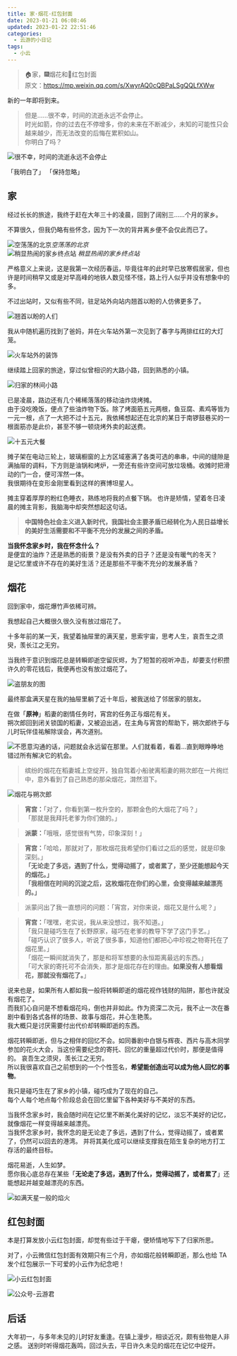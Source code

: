 ```yaml
---
title: 家·烟花·红包封面
date: 2023-01-21 06:08:46
updated: 2023-01-22 22:51:46
categories:
  - 云游的小日记
tags:
  - 小云
---
```


> 🏠家，🎆烟花和🧧红包封面  
> 原文：<https://mp.weixin.qq.com/s/XwyrAQ0cQBPaLSgQQLfXWw>

新的一年即将到来。

> 但是……很不幸，时间的流逝永远不会停止。  
时光如箭，你的过去在不停增多，你的未来在不断减少，未知的可能性只会越来越少，而无法改变的后悔在累积如山。  
你明白了吗？

![很不幸，时间的流逝永远不会停止](https://assets.yunyoujun.cn/images/you-know-time-never-stop.jpg)

<div class="flex-center" text="center">
<span cursor-pointer hover="font-serif font-black">「我明白了」</span>
<span cursor-pointer hover="font-serif font-black">「保持忽略」</span>
</div>

## 家

经过长长的旅途，我终于赶在大年三十的凌晨，回到了阔别三……个月的家乡。

不算很久，但我仍略有些怀念，因为下一次的背井离乡便不会仅此而已了。

<div grid="~ cols-2" pb="4">

<div>
<img h="full" src="https://assets.yunyoujun.cn/images/empty-beijing-when-spring.jpg" alt="空荡荡的北京" /><em>空荡荡的北京</em>
</div>

<div>
<img h="full" src="https://assets.yunyoujun.cn/images/a-bit-lively-hometown-station.jpg" alt="稍显热闹的家乡终点站" />
<em>稍显热闹的家乡终点站</em>
</div>

</div>

严格意义上来说，这是我第一次经历春运，毕竟往年的此时早已放寒假居家，但也许是时间稍早又或是对早高峰的地铁人数见怪不怪，路上行人似乎并没有想象中的多。

不过出站时，又似有些不同，驻足站外向站内翘首以盼的人仿佛更多了。

![翘首以盼的人们](https://assets.yunyoujun.cn/images/people-who-are-waiting.jpg)

我从中随机遍历找到了爸妈，并在火车站外第一次见到了春字与两排红红的大灯笼。

![火车站外的装饰](https://assets.yunyoujun.cn/images/decoration-out-of-train-station.jpg)

继续踏上回家的旅途，穿过似曾相识的大路小路，回到熟悉的小镇。

![归家的林间小路](https://assets.yunyoujun.cn/images/small-path-to-home.jpg)

已是凌晨，路边还有几个稀稀落落的移动油炸烧烤摊。  
由于没吃晚饭，便点了些油炸物下饭。除了烤面筋五元两根，鱼豆腐、素鸡等皆为一元一根，点了一大把不过十五元，我依稀想起还在北京的某日于南锣鼓巷买的一根面筋亦是此价，甚至不够一顿烧烤外卖的起送费。

![十五元大餐](https://assets.yunyoujun.cn/images/fifteen-yuan-big-deal-youzha.jpg)

摊子架在电动三轮上，玻璃橱窗的上方区域塞满了各类可选的串串，中间的缝隙是满抽屉的调料，下方则是油锅和烤炉，一旁还有些许空间可放垃圾桶。收摊时把滑动的门一合，便可浑然一体。  
我很期待在变形金刚里看到这样的赛博坦星人。

摊主穿着厚厚的粉红色睡衣，熟练地将我的点餐下锅。
也许是矫情，望着冬日凌晨的摊主背影，我脑海中却突然想起这句话。

> <strong>中国特色社会主义进入新时代，我国社会主要矛盾已经转化为人民日益增长的美好生活需要和不平衡不充分的发展之间的矛盾。</strong>

**当我怀念家乡时，我在怀念什么？**  
是便宜的油炸？还是熟悉的街景？是没有外卖的日子？还是没有暖气的冬天？  
是记忆里或许不存在的美好生活？还是那些不平衡不充分的发展矛盾？

## 烟花

回到家中，烟花爆竹声依稀可辨。

我想起自己大概很久很久没有放过烟花了。

十多年前的某一天，我望着抽屉里的满天星，思索宇宙，思考人生，哀吾生之须臾，羡长江之无穷。

当我终于意识到烟花总是转瞬即逝空留灰烬，为了短暂的视听冲击，却要支付积攒许久的零花钱后，我便再也没有放过烟花了。

![盗朋友的图](https://assets.yunyoujun.cn/images/starry-sky-firework-from-friend.jpg)

最终那盒满天星在我的抽屉里躺了近十年后，被我送给了邻居家的朋友。

在做「**原神**」稻妻的剧情任务时，宵宫的任务正与烟花有关。  
朔次郎回到闭关锁国的稻妻，又被迫出逃，在主角与宵宫的帮助下，朔次郎终于与儿时玩伴佳祐解除误会，再次道别。

![不愿意沟通的话，问题就会永远留在那里。人们就看着，看着…直到眼睁睁地错过所有解决它的机会。](https://assets.yunyoujun.cn/images/question-will-be-left-without-communication.jpg)

> 缤纷的烟花在稻妻城上空绽开，独自驾着小船驶离稻妻的朔次郎在一片绚烂中，意外看到了自己熟悉的那朵烟花，潸然泪下。

![烟花与朔次郎](https://assets.yunyoujun.cn/images/fireworks-and-shuocilang.jpg)

> **宵宫：**「对了，你看到第一枚升空的，那颗金色的大烟花了吗？」  
> 「那就是我拜托老爹为你们做的。」  

> **派蒙：**「哦哦，感觉很有气势，印象深刻！」

> **宵宫：**「哈哈，那就对了，那枚烟花我希望你们看过之后的感觉，就是印象深刻。」  
**「无论走了多远，遇到了什么，觉得动摇了，或者累了，至少还能想起今天的烟花。」**  
**「我相信在时间的沉淀之后，这枚烟花在你们的心里，会变得越来越漂亮的。」**

> 派蒙问出了我一直想问的问题：「宵宫，对你来说，烟花又是什么呢？」

> **宵宫：**「嘿嘿，老实说，我从来没想过，我不知道。」  
「我只是碰巧生在了长野原家，碰巧在老爹的教导下学了这门手艺。」  
「碰巧认识了很多人，听说了很多事，知道他们都把心中珍视之物寄托在了烟花里。」  
「烟花一瞬间就消失了，那是和将军想要的永恒距离最远的东西。」  
「可大家的寄托可不会消失，那才是烟花存在的理由。**如果没有人想看烟花，那就没有烟花了。**」

说来也是，如果所有人都如我一般将转瞬即逝的烟花视作钱财的陷阱，那也许就没有烟花了。  
而我扪心自问是不想看烟花吗，倒也并非如此。作为资深二次元，我不止一次在番剧中看到各式各样的场景、故事与烟花，并心生艳羡。  
我大概只是讨厌需要付出代价却转瞬即逝的东西。

烟花转瞬即逝，但与之相伴的回忆不会。如同番剧中白银与辉夜、西片与高木同学参加的花火大会，当这份需要纪念的寄托、回忆的重量超过代价时，那便是值得的。
哀吾生之须臾，羡长江之无穷。  
所以我很喜欢自己之前想到的一个个性签名，**希望能创造出可以成为他人回忆的事物**。

我只是碰巧生在了家乡的小镇，碰巧成为了现在的自己。  
每个人每个地点每个阶段总会在回忆里留下各种美好与不美好的东西。

当我怀念家乡时，我会随时间在记忆里不断美化美好的记忆，淡忘不美好的记忆，就像烟花一样变得越来越漂亮。  
当我怀念家乡时，我怀念的是无论走了多远，遇到了什么，觉得动摇了，或者累了，仍然可以回去的港湾。
并将其美化成可以继续支撑我在陌生复杂的地方打工存活的最终目标。

烟花易逝，人生如梦。  
愿你我心底总存在某些「**无论走了多远，遇到了什么，觉得动摇了，或者累了**」还能想起并越变越漂亮的东西。

![如满天星一般的焰火](https://assets.yunyoujun.cn/images/small-fireworks-like-starry-sky.jpg)

## 红包封面

本是打算发放小云红包封面，却觉有些过于干瘪，便矫情地写下了归家所思。

对了，小云微信红包封面有效期只有三个月，亦如烟花般转瞬即逝，那么也给 TA 发个红包展示一下可爱的小云作为纪念吧！

![小云红包封面](https://assets.yunyoujun.cn/images/xiaoyun-red-bag-cover.jpg)

![公众号-云游君](https://cdn.yunyoujun.cn/img/about/white-qrcode-and-search.jpg)

## 后话

大年初一，与多年未见的儿时好友重逢。在镇上漫步，相谈近况，颇有些物是人非之感。
送别时听得烟花轰鸣，回过头去，平日许久未见的烟花在记忆中绽开。
